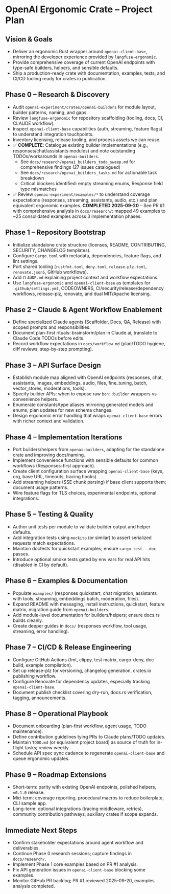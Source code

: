 # OpenAI Ergonomic Crate – Project Plan

## Vision & Goals
- Deliver an ergonomic Rust wrapper around `openai-client-base`, mirroring the developer experience provided by `langfuse-ergonomic`.
- Provide comprehensive coverage of current OpenAI endpoints with type-safe builders, helpers, and sensible defaults.
- Ship a production-ready crate with documentation, examples, tests, and CI/CD tooling ready for crates.io publication.

## Phase 0 – Research & Discovery
- Audit `openai-experiment/crates/openai-builders` for module layout, builder patterns, naming, and gaps.
- Review `langfuse-ergonomic` for repository scaffolding (tooling, docs, CI, CLAUDE workflow).
- Inspect `openai-client-base` capabilities (auth, streaming, feature flags) to understand integration touchpoints.
- Inventory licensing, release tooling, and process assets we can reuse.
- ✅ **COMPLETE**: Catalogue existing builder implementations (e.g., responses/chat/assistants modules) and note outstanding TODOs/workarounds in `openai-builders`.
  - See `docs/research/openai_builders_todo_sweep.md` for comprehensive findings (27 issues catalogued)
  - See `docs/research/openai_builders_tasks.md` for actionable task breakdown
  - Critical blockers identified: empty streaming enums, Response field type mismatches
- ✅ Review `openai-experiment/examples/*` to understand coverage expectations (responses, streaming, assistants, audio, etc.) and plan equivalent ergonomic examples. **COMPLETED 2025-09-20** – See PR #1 with comprehensive analysis in `docs/research/`: mapped 49 examples to ~25 consolidated examples across 3 implementation phases.

## Phase 1 – Repository Bootstrap
- Initialize standalone crate structure (licenses, README, CONTRIBUTING, SECURITY, CHANGELOG templates).
- Configure `Cargo.toml` with metadata, dependencies, feature flags, and lint settings.
- Port shared tooling (`rustfmt.toml`, `deny.toml`, `release-plz.toml`, `renovate.json5`, GitHub workflows).
- Add `CLAUDE.md` explaining project context and workflow expectations.
- Use `langfuse-ergonomic` and `openai-client-base` as templates for `.github/settings.yml`, CODEOWNERS, CI/security/release/dependency workflows, release-plz, renovate, and dual MIT/Apache licensing.

## Phase 2 – Claude & Agent Workflow Enablement
- Define specialized Claude agents (Scaffolder, Docs, QA, Release) with scoped prompts and responsibilities.
- Document plan-first rituals: brainstorm/plan in Claude.ai, translate to Claude Code TODOs before edits.
- Record workflow expectations in `docs/workflow.md` (plan/TODO hygiene, diff reviews, step-by-step prompting).

## Phase 3 – API Surface Design
- Establish module map aligned with OpenAI endpoints (responses, chat, assistants, images, embeddings, audio, files, fine_tuning, batch, vector_stores, moderations, tools).
- Specify builder APIs: when to expose raw `bon::builder` wrappers vs convenience helpers.
- Enumerate constants/type aliases mirroring generated models and enums; plan updates for new schema changes.
- Design ergonomic error handling that wraps `openai-client-base` errors with richer context and validation.

## Phase 4 – Implementation Iterations
- Port builders/helpers from `openai-builders`, adapting for the standalone crate and improving docs/naming.
- Implement convenience functions with sensible defaults for common workflows (Responses-first approach).
- Create client configuration surface wrapping `openai-client-base` (keys, org, base URL, timeouts, tracing hooks).
- Add streaming helpers (SSE chunk parsing) if base client supports them; document usage patterns.
- Wire feature flags for TLS choices, experimental endpoints, optional integrations.

## Phase 5 – Testing & Quality
- Author unit tests per module to validate builder output and helper defaults.
- Add integration tests using `mockito` (or similar) to assert serialized requests match expectations.
- Maintain doctests for quickstart examples; ensure `cargo test --doc` passes.
- Introduce optional smoke tests gated by env vars for real API hits (disabled in CI by default).

## Phase 6 – Examples & Documentation
- Populate `examples/` (responses quickstart, chat migration, assistants with tools, streaming, embeddings batch, moderation, files).
- Expand README with messaging, install instructions, quickstart, feature matrix, migration guide from `openai-builders`.
- Add module-level documentation for builders/helpers; ensure docs.rs builds cleanly.
- Create deeper guides in `docs/` (responses workflow, tool usage, streaming, error handling).

## Phase 7 – CI/CD & Release Engineering
- Configure GitHub Actions (fmt, clippy, test matrix, cargo-deny, doc build, example compilation).
- Set up release-plz for versioning, changelog generation, crates.io publishing workflow.
- Configure Renovate for dependency updates, especially tracking `openai-client-base`.
- Document publish checklist covering dry-run, docs.rs verification, tagging, announcements.

## Phase 8 – Operational Playbook
- Document onboarding (plan-first workflow, agent usage, TODO maintenance).
- Define contribution guidelines tying PRs to Claude plans/TODO updates.
- Maintain `TODO.md` (or equivalent project board) as source of truth for in-flight tasks; review weekly.
- Schedule API spec sync cadence to regenerate `openai-client-base` and queue ergonomic updates.

## Phase 9 – Roadmap Extensions
- Short-term: parity with existing OpenAI endpoints, polished helpers, `v0.1.0` release.
- Mid-term: coverage reporting, procedural macros to reduce boilerplate, CLI sample app.
- Long-term: optional integrations (tracing middleware, retries), community contribution pathways, auxiliary crates if scope expands.

## Immediate Next Steps
- Confirm stakeholder expectations around agent workflow and deliverables.
- Continue Phase 0 research sessions; capture findings in `docs/research/`.
- Implement Phase 1 core examples based on PR #1 analysis.
- Fix API generation issues in `openai-client-base` blocking some examples.
- Monitor GitHub PR backlog; PR #1 reviewed 2025-09-20, examples analysis completed.
